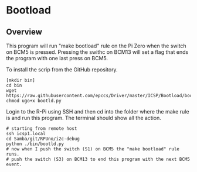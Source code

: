 # Bootload

## Overview

This program will run "make bootload" rule on the Pi Zero when the switch on BCM5 is pressed. Pressing the swithc on BCM13 will set a flag that ends the program with one last press on BCM5.

To install the scrip from the GitHub repository.

```
[mkdir bin]
cd bin
wget https://raw.githubusercontent.com/epccs/Driver/master/ICSP/Bootload/bootld.py
chmod ugo+x bootld.py
```

Login to the R-Pi using SSH and then cd into the folder where the make rule is and run this program. The terminal should show all the action.

```
# starting from remote host
ssh icsp1.local
cd Samba/git/RPUno/i2c-debug
python ./bin/bootld.py
# now when I push the switch (S1) on BCM5 the "make bootload" rule runs.
# push the switch (S3) on BCM13 to end this program with the next BCM5 event.
```